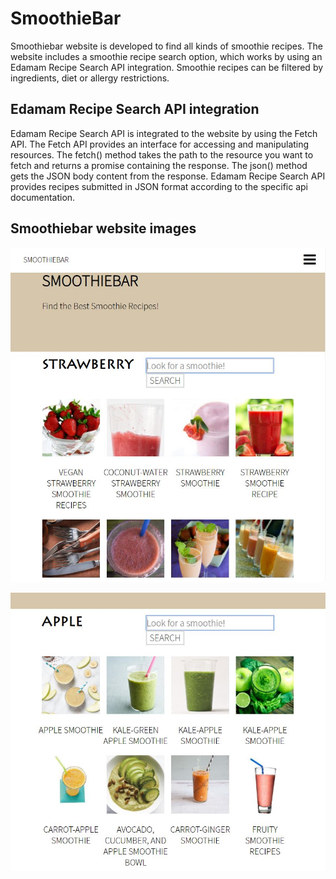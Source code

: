 # SmoothieBar

Smoothiebar website is developed to find all kinds of smoothie recipes. 
The website includes a smoothie recipe search option, which works by using an Edamam Recipe Search API integration.
Smoothie recipes can be filtered by ingredients, diet or allergy restrictions.

## Edamam Recipe Search API integration
Edamam Recipe Search API is integrated to the website by using the Fetch API. 
The Fetch API provides an interface for accessing and manipulating resources.
The fetch() method takes the path to the resource you want to fetch and returns a promise containing the response.
The json() method gets the JSON body content from the response. 
Edamam Recipe Search API provides recipes submitted in JSON format according to the specific api documentation.

## Smoothiebar website images
![Screenshot](images/smoothiebar.JPG)

![Screenshot](images/search-option.JPG)
